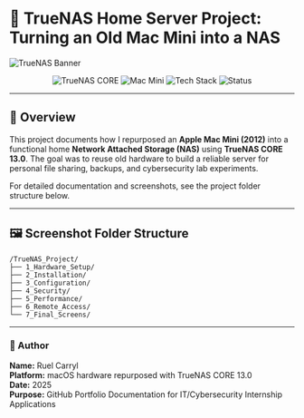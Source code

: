 # 🧠 TrueNAS Home Server Project: Turning an Old Mac Mini into a NAS

![TrueNAS Banner](https://upload.wikimedia.org/wikipedia/commons/0/0d/TrueNAS_logo.png)

<p align="center">
  <img src="https://img.shields.io/badge/OS-TrueNAS%20CORE%2013.0-blue" alt="TrueNAS CORE">
  <img src="https://img.shields.io/badge/Hardware-Mac%20Mini%202012-lightgrey" alt="Mac Mini">
  <img src="https://img.shields.io/badge/Language-Shell%20%7C%20ZFS%20%7C%20Networking-success" alt="Tech Stack">
  <img src="https://img.shields.io/badge/Status-Completed-green" alt="Status">
</p>

---

## 🧩 Overview
This project documents how I repurposed an **Apple Mac Mini (2012)** into a functional home **Network Attached Storage (NAS)** using **TrueNAS CORE 13.0**. The goal was to reuse old hardware to build a reliable server for personal file sharing, backups, and cybersecurity lab experiments.

For detailed documentation and screenshots, see the project folder structure below.

---

## 🖼️ Screenshot Folder Structure
```
/TrueNAS_Project/
├── 1_Hardware_Setup/
├── 2_Installation/
├── 3_Configuration/
├── 4_Security/
├── 5_Performance/
├── 6_Remote_Access/
└── 7_Final_Screens/
```

---

### 👤 Author
**Name:** Ruel Carryl  
**Platform:** macOS hardware repurposed with TrueNAS CORE 13.0  
**Date:** 2025  
**Purpose:** GitHub Portfolio Documentation for IT/Cybersecurity Internship Applications
